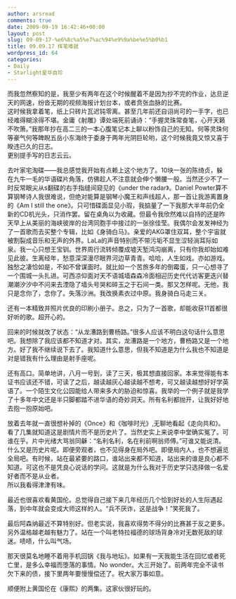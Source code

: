 ```yaml
---
author: arsread
comments: true
date: 2009-09-19 16:42:46+00:00
layout: post
slug: 09-09-17-%e6%8c%a5%e7%ac%94%e9%9a%be%e5%b0%b1
title: 09.09.17 挥笔难就
wordpress_id: 64
categories:
- Daily
- Starlight星华自珍
---
```


而我忽然察知的是，我至少有两年在这个时候醒着不是因为抄不完的作业，达旦逆天的网速，纷沓无期的视频海报计划台本，或者贲张血脉的比赛。  
这时候我拿着笔，纸上只砖片瓦迟钝零离。甚至几年前还自诩尚可的一手字，也已经难得糊涂得不堪。金庸《射雕》谭处端死前诵诗：“手握灵珠常奋笔，心开天籁不吹箫。”我那年抄在高二三的一本心腹笔记本上聊以粉饰自己的无知。何等灵珠何等豪气何等睥睨五岳小东海终于委身于两年光阴巨轮哟，这个时候我竟又惊又喜于暌违已久的日志。  
更别提手写的日志云云。  
  
去叶家宅淘碟——我总感觉我开始有点赖上这个地方了。10块一张的陈绮贞，躲在九牛一毛的华语碟片角落，仿佛趁人不注意就会伸个懒腰一般。当然还少不了一时反常眼尖从s翻碟的右手指缝间窥见的《under the radar》。Daniel Powter算不算钢琴诗人我很难说，但绝对能算是钢琴小魔王和声线超人，那一首让我游离置身的《Am I still the one》。只可惜碟面显见小瑕，我掂量了一下我那大半年前仍全新的CD机光头，只消作罢。留在桌角以为收藏。但最令我欣然难以自持的还是昨天早上从美丽的海峡彼岸的台湾同胞手中接过的一张徐佳莹。我偶尔会发发神经为了一首歌而去买整个专辑，比如《身骑白马》。亲爱的AKG罩住双耳，整个宇宙就被割裂成音乐和无声的外界。LaLa的声音特别而不带污垢不显生涩轻淌耳际如泉。我一心只想王宝钏。世界周行流转倾覆成墟天堑鸿沟崩离，只有你我却始如难见此彼。生离经年，愁意深深漫尽眼界河边草青青。哈哈，人生如戏。亦如游戏。独愁之凄恰如是，不如不曾谋面时。就比如一个苦旅多年的倒霉蛋，只一心想寻了一个围城一头扎进。可西凉仰面对天不语城墙森森冷面相迎历史代代访客更迭兴替潮潮汐汐中不问来去湮隐了墙头号哭和碎玉之于石间一类。那又怎样呢。无他，我只是念你了，念你了。失落沙洲。我改换素衣过中原。我身骑白马走三关。  
<!--more-->
还有一本精致并照片优良的印刷小册子。总之，只为了一首歌，却能收获11首都很好听的歌。超开心的。  
  
回来的时候就改了状态：“从龙漕路到曹杨路。”很多人应该不明白这句话什么意思吧。我想除了我应该都不知道才对。其实，龙漕路是一个地方，曹杨路又是一个地方。好了我不继续说下去了。我知道什么意思，但我不知道是为什么我也不知道是对是错我有什么理由是射手座呢。  
  
还有高口。简单地讲，八月一号到，读了三天，极其想直接回家。本来觉得能有本证书应该还不错，可读了之后，越读越灰心越读越不想考，可又越读越想好好学英语了。一个陌生文化公园能给人带来多大的胁迫和惊喜。我举的一个例子就是我学了十多年中文还是半只脚都踏不进华语的奇妙洞天。所有名利都抛开，让我好好地去抱一抱原始吧。  
  
放着去年就一直很想补掉的《Once》和《咖啡时光》,无聊地看起《走向共和》。看了几集就知道这是剧情片而不是历史片了。当然史实上来说李中堂确实冤了。可谁在乎。片中光绪大骂翁同龢：“名利名利，名在利前啊翁师傅。”可谁又能说清。什么又是历史片呢。即便旁观者，也不见得身在局外吧。即便局内人，也不想遍览全局吧。有时候，站在最紧要的路口，谁站出来都不知道，站出来的谁是良心都不知道。可这也不是凭良心说话的学问。这就是为什么我对于历史学只选择做一名爱好者而不是从业者。  
所以我看得津津有味。  
  
最近也很喜欢看黄国伦。总觉得自己接下来几年经历几个恰到好处的人生际遇起落，到中年就会变成大师这样的人。“兵不厌诈，这是战争！”笑死我了。  
  
最后阿森纳最近不算特别好。但老实说，我喜欢得势不得分的比赛甚于反之更多。另外温格越老越有魅力了。站在一个叫老特拉福德的球场背身冷对无数死敌的球迷。啧啧，什么叫气场。  
  
那天很莫名地睡不着用手机回锅《我与地坛》。如果有一天我能生活在回忆或者死亡里，是多么幸福而堕落的事情。No wonder。大三开始了。前两年完全不读书欠下来的债，接下里两年要慢慢偿还了。祝大家万事如意。  
  
顺便附上黄国伦在《康熙》的两集。这家伙很好玩的。  
  
 
  

